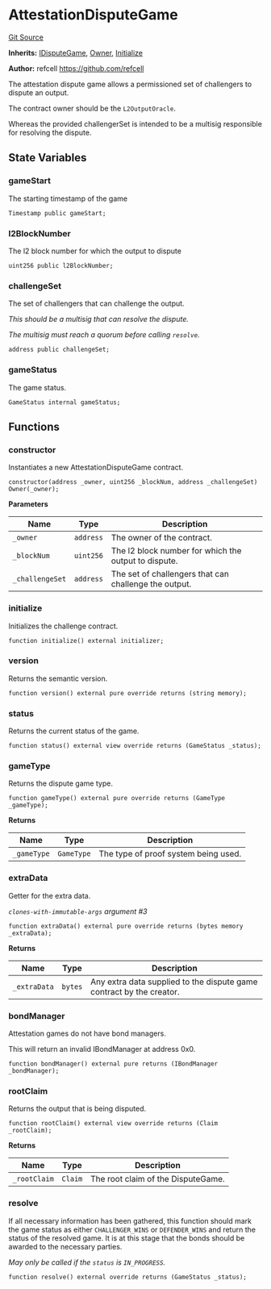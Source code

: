 # AttestationDisputeGame
[Git Source](https://github.com/ethereum-optimism/optimism/blob/eaf1cde5896035c9ff0d32731da1e103f2f1c693/src/AttestationDisputeGame.sol)

**Inherits:**
[IDisputeGame](/src/interfaces/IDisputeGame.sol/interface.IDisputeGame.md), [Owner](/src/util/Owner.sol/abstract.Owner.md), [Initialize](/src/util/Initialize.sol/contract.Initialize.md)

**Author:**
refcell <https://github.com/refcell>

The attestation dispute game allows a permissioned set of challengers to dispute an output.

The contract owner should be the `L2OutputOracle`.

Whereas the provided challengerSet is intended to be a multisig responsible for resolving the dispute.


## State Variables
### gameStart
The starting timestamp of the game


```solidity
Timestamp public gameStart;
```


### l2BlockNumber
The l2 block number for which the output to dispute


```solidity
uint256 public l2BlockNumber;
```


### challengeSet
The set of challengers that can challenge the output.

*This should be a multisig that can resolve the dispute.*

*The multisig must reach a quorum before calling `resolve`.*


```solidity
address public challengeSet;
```


### gameStatus
The game status.


```solidity
GameStatus internal gameStatus;
```


## Functions
### constructor

Instantiates a new AttestationDisputeGame contract.


```solidity
constructor(address _owner, uint256 _blockNum, address _challengeSet) Owner(_owner);
```
**Parameters**

|Name|Type|Description|
|----|----|-----------|
|`_owner`|`address`|The owner of the contract.|
|`_blockNum`|`uint256`|The l2 block number for which the output to dispute.|
|`_challengeSet`|`address`|The set of challengers that can challenge the output.|


### initialize

Initializes the challenge contract.


```solidity
function initialize() external initializer;
```

### version

Returns the semantic version.


```solidity
function version() external pure override returns (string memory);
```

### status

Returns the current status of the game.


```solidity
function status() external view override returns (GameStatus _status);
```

### gameType

Returns the dispute game type.


```solidity
function gameType() external pure override returns (GameType _gameType);
```
**Returns**

|Name|Type|Description|
|----|----|-----------|
|`_gameType`|`GameType`|The type of proof system being used.|


### extraData

Getter for the extra data.

*`clones-with-immutable-args` argument #3*


```solidity
function extraData() external pure override returns (bytes memory _extraData);
```
**Returns**

|Name|Type|Description|
|----|----|-----------|
|`_extraData`|`bytes`|Any extra data supplied to the dispute game contract by the creator.|


### bondManager

Attestation games do not have bond managers.

This will return an invalid IBondManager at address 0x0.


```solidity
function bondManager() external pure returns (IBondManager _bondManager);
```

### rootClaim

Returns the output that is being disputed.


```solidity
function rootClaim() external view override returns (Claim _rootClaim);
```
**Returns**

|Name|Type|Description|
|----|----|-----------|
|`_rootClaim`|`Claim`|The root claim of the DisputeGame.|


### resolve

If all necessary information has been gathered, this function should mark the game
status as either `CHALLENGER_WINS` or `DEFENDER_WINS` and return the status of
the resolved game. It is at this stage that the bonds should be awarded to the
necessary parties.

*May only be called if the `status` is `IN_PROGRESS`.*


```solidity
function resolve() external override returns (GameStatus _status);
```

